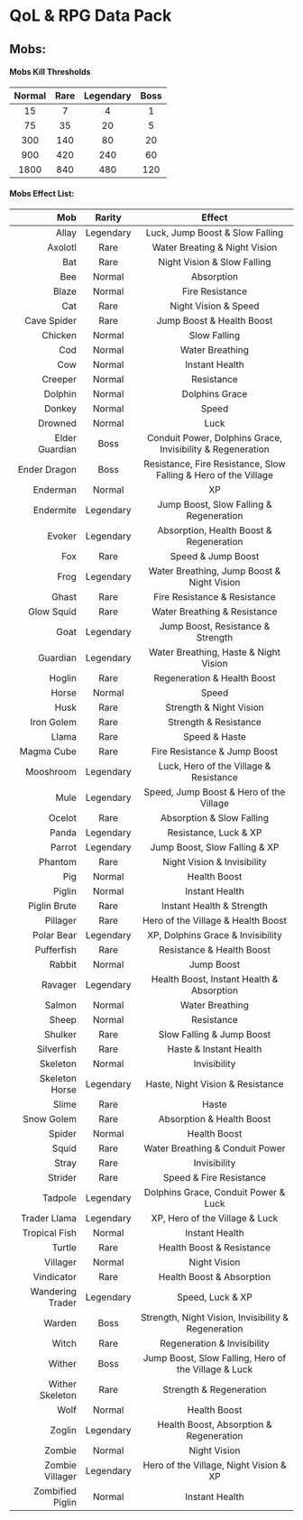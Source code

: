 # QoL & RPG Data Pack
## Mobs:
#### Mobs Kill Thresholds
| Normal | Rare | Legendary | Boss |
| :---: | :---: | :---: | :---: |
| 15 | 7 | 4 | 1 |
| 75 | 35 | 20 | 5 |
| 300 | 140 | 80 | 20 |
| 900 | 420 | 240 | 60 |
| 1800 | 840 | 480 | 120 |

#### Mobs Effect List:
| Mob | Rarity | Effect |
| ---: | :---: | :---: |
| Allay | Legendary | Luck, Jump Boost & Slow Falling |
| Axolotl | Rare | Water Breating & Night Vision |
| Bat | Rare | Night Vision & Slow Falling |
| Bee | Normal | Absorption |
| Blaze | Normal | Fire Resistance |
| Cat | Rare | Night Vision & Speed |
| Cave Spider | Rare | Jump Boost & Health Boost |
| Chicken | Normal | Slow Falling |
| Cod | Normal | Water Breathing |
| Cow | Normal | Instant Health |
| Creeper | Normal | Resistance |
| Dolphin | Normal | Dolphins Grace |
| Donkey | Normal | Speed |
| Drowned | Normal | Luck |
| Elder Guardian | Boss | Conduit Power, Dolphins Grace, Invisibility & Regeneration |
| Ender Dragon | Boss | Resistance, Fire Resistance, Slow Falling & Hero of the Village |
| Enderman | Normal | XP |
| Endermite | Legendary | Jump Boost, Slow Falling & Regeneration |
| Evoker | Legendary | Absorption, Health Boost & Regeneration |
| Fox | Rare | Speed & Jump Boost |
| Frog | Legendary | Water Breathing, Jump Boost & Night Vision |
| Ghast | Rare | Fire Resistance & Resistance |
| Glow Squid | Rare | Water Breathing & Resistance |
| Goat | Legendary | Jump Boost, Resistance & Strength |
| Guardian | Legendary | Water Breathing, Haste & Night Vision |
| Hoglin | Rare | Regeneration & Health Boost |
| Horse | Normal | Speed |
| Husk | Rare | Strength & Night Vision |
| Iron Golem | Rare | Strength & Resistance |
| Llama | Rare | Speed & Haste |
| Magma Cube | Rare | Fire Resistance & Jump Boost |
| Mooshroom | Legendary | Luck, Hero of the Village & Resistance |
| Mule | Legendary | Speed, Jump Boost & Hero of the Village |
| Ocelot | Rare | Absorption & Slow Falling |
| Panda | Legendary | Resistance, Luck & XP |
| Parrot | Legendary | Jump Boost, Slow Falling & XP |
| Phantom | Rare  | Night Vision & Invisibility |
| Pig | Normal | Health Boost |
| Piglin | Normal | Instant Health |
| Piglin Brute | Rare | Instant Health & Strength |
| Pillager | Rare | Hero of the Village & Health Boost |
| Polar Bear | Legendary | XP, Dolphins Grace & Invisibility |
| Pufferfish | Rare | Resistance & Health Boost |
| Rabbit | Normal | Jump Boost |
| Ravager | Legendary | Health Boost, Instant Health & Absorption |
| Salmon | Normal | Water Breathing |
| Sheep | Normal | Resistance |
| Shulker | Rare | Slow Falling & Jump Boost |
| Silverfish | Rare | Haste & Instant Health |
| Skeleton | Normal | Invisibility |
| Skeleton Horse | Legendary | Haste, Night Vision & Resistance |
| Slime | Rare | Haste |
| Snow Golem | Rare | Absorption & Health Boost |
| Spider | Normal | Health Boost |
| Squid | Rare | Water Breathing & Conduit Power |
| Stray | Rare | Invisibility |
| Strider | Rare | Speed & Fire Resistance |
| Tadpole | Legendary | Dolphins Grace, Conduit Power & Luck |
| Trader Llama | Legendary | XP, Hero of the Village & Luck |
| Tropical Fish | Normal | Instant Health |
| Turtle | Rare | Health Boost & Resistance |
| Villager | Normal | Night Vision |
| Vindicator | Rare | Health Boost & Absorption |
| Wandering Trader | Legendary | Speed, Luck & XP |
| Warden | Boss | Strength, Night Vision, Invisibility & Regeneration |
| Witch | Rare | Regeneration & Invisibility |
| Wither | Boss | Jump Boost, Slow Falling, Hero of the Village & Luck |
| Wither Skeleton | Rare | Strength & Regeneration |
| Wolf | Normal | Health Boost |
| Zoglin | Legendary | Health Boost, Absorption & Regeneration |
| Zombie | Normal | Night Vision |
| Zombie Villager | Legendary | Hero of the Village, Night Vision & XP |
| Zombified Piglin | Normal | Instant Health |
